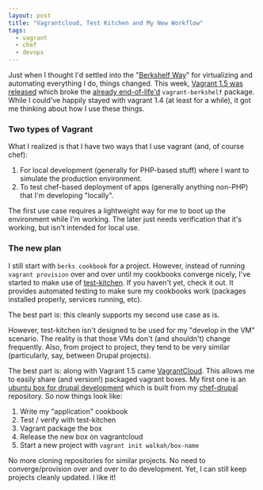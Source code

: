 ```yaml
---
layout: post
title: "Vagrantcloud, Test Kitchen and My New Workflow"
tags:
  - vagrant
  - chef
  - devops
---
```


Just when I thought I'd settled into the "[Berkshelf Way](http://www.getchef.com/blog/chefconf-talks/the-berkshelf-way-jamie-winsor/)" for virtualizing and automating everything I do, things changed. This week, [Vagrant 1.5 was released](http://www.vagrantup.com/blog/vagrant-1-5-and-vagrant-cloud.html) which broke the [already end-of-life'd](https://sethvargo.com/the-future-of-vagrant-berkshelf/) `vagrant-berkshelf` package. While I could've happily stayed with vagrant 1.4 (at least for a while), it got me thinking about how I use these things.

### Two types of Vagrant

What I realized is that I have two ways that I use vagrant (and, of course chef):

1. For local development (generally for PHP-based stuff) where I want to simulate the production environment.
1. To test chef-based deployment of apps (generally anything non-PHP) that I'm developing "locally".

The first use case requires a lightweight way for me to boot up the environment while I'm working. The later just needs verification that it's working, but isn't intended for local use.

### The new plan

I still start with `berks cookbook` for a project. However, instead of running  `vagrant provision` over and over until my cookbooks converge nicely, I've started to make use of [test-kitchen](http://kitchen.ci/). If you haven't yet, check it out. It provides automated testing to make sure my cookbooks work (packages installed properly, services running, etc).

The best part is: this cleanly supports my second use case as is.

However, test-kitchen isn't designed to be used for my "develop in the VM" scenario. The reality is that those VMs don't (and shouldn't) change frequently. Also, from project to project, they tend to be very similar (particularly, say, between Drupal projects).

The best part is: along with Vagrant 1.5 came [VagrantCloud](https://vagrantcloud.com/). This allows me to easily share (and version!) packaged vagrant boxes. My first one is an [ubuntu box for drupal development](https://vagrantcloud.com/walkah/drupal-precise64) which is built from my [chef-drupal](https://github.com/walkah/chef-drupal) repository. So now things look like:

1. Write my "application" cookbook
2. Test / verify with test-kitchen
3. Vagrant package the box
4. Release the new box on vagrantcloud
5. Start a new project with `vagrant init walkah/box-name`

No more cloning repositories for similar projects. No need to converge/provision over and over to do development. Yet, I can still keep projects cleanly updated. I like it!
